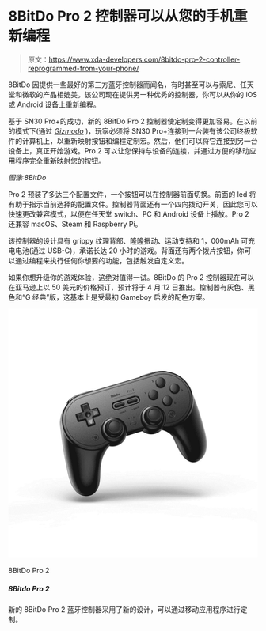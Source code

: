# 8BitDo Pro 2 控制器可以从您的手机重新编程

> 原文：<https://www.xda-developers.com/8bitdo-pro-2-controller-reprogrammed-from-your-phone/>

8BitDo 因提供一些最好的第三方蓝牙控制器而闻名，有时甚至可以与索尼、任天堂和微软的产品相媲美。该公司现在提供另一种优秀的控制器，你可以从你的 iOS 或 Android 设备上重新编程。

基于 SN30 Pro+的成功，新的 8BitDo Pro 2 控制器使定制变得更加容易。在以前的模式下(通过 [*Gizmodo*](https://gizmodo.com/the-best-customizable-controller-can-now-be-programmed-1846416067) )，玩家必须将 SN30 Pro+连接到一台装有该公司终极软件的计算机上，以重新映射按钮和编程定制宏。然后，他们可以将它连接到另一台设备上，真正开始游戏。Pro 2 可以让您保持与设备的连接，并通过方便的移动应用程序完全重新映射您的按钮。

*图像:8BitDo*

Pro 2 预装了多达三个配置文件，一个按钮可以在控制器前面切换。前面的 led 将有助于指示当前选择的配置文件。控制器背面还有一个四向拨动开关，因此您可以快速更改兼容模式，以便在任天堂 switch、PC 和 Android 设备上播放。Pro 2 还兼容 macOS、Steam 和 Raspberry Pi。

该控制器的设计具有 grippy 纹理背部、隆隆振动、运动支持和 1，000mAh 可充电电池(通过 USB-C)，承诺长达 20 小时的游戏。背面还有两个拨片按钮，你可以通过编程来执行任何你想要的功能，包括触发自定义宏。

如果你想升级你的游戏体验，这绝对值得一试。8BitDo 的 Pro 2 控制器现在可以在亚马逊上以 50 美元的价格预订，预计将于 4 月 12 日推出。控制器有灰色、黑色和“G 经典”版，这基本上是受最初 Gameboy 启发的配色方案。

 <picture>![The new 8BitDo Pro 2 Bluetooth controller features a new design and can be customized through a mobile app.](img/c173ba426910c241dfe81b594f4caa74.png)</picture> 

8BitDo Pro 2

##### 8Bitdo Pro 2

新的 8BitDo Pro 2 蓝牙控制器采用了新的设计，可以通过移动应用程序进行定制。